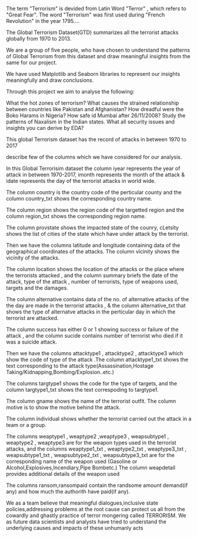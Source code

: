 The term "Terrorism" is devided from Latin Word "Terror" , which refers to "Great Fear". The word "Terrorism" was first used during "French Revolution" in the year 1795....

The Global Terrorism Dataset(GTD) summarizes all the terrorist attacks globally from 1970 to 2013.

We are a group of five people, who have chosen to understand the patterns of Global Terrorism from this dataset and draw meaningful insights from the same for our project.

We have used Matplotlib and Seaborn libraries to represent our insights meaningfully and draw conclusions.

Through this project we aim to analyse the following:

What the hot zones of terrorism? What causes the strained relationship between countries like Pakistan and Afghanistan? How dreadful were the Boko Harams in Nigeria? How safe id Mumbai after 26/11/2008? Study the patterns of Naxalism in the Indian states. What all security issues and insights you can derive by EDA?

This global Terrorism dataset has the record of attacks in between 1970 to 2017

describe few of the columns which we have considered for our analysis.

In this Global Terrorisim dataset the column iyear represents the year of attack in between 1970-2017, imonth represents the month of the attack & idate represents the day of the terrorist attacks in world wide.

The column country is the country code of the perticular county and the column country_txt shows the corresponding country name.

The column region shows the region code of the targetted region and the column region_txt shows the corresponding region name.

The column provstate shows the impacted state of the counry, cLetsity shows the list of cities of the state which have under attack by the terrorist.

Then we have the columns latitude and longitude containing data of the geographical coordinates of the attacks. The column vicinity shows the vicinity of the attacks.

The column location shows the location of the attacks or the place where the terrorists attacked , and the column summary briefs the date of the attack, type of the attack , number of terrorists, type of weapons used, targets and the damages.

The column alternative contains data of the no. of alternative attacks of the the day are made in the terrorist attacks , & the column alternative_txt that shows the type of alternatve attacks in the perticular day in which the terrorist are attacked.

The column success has either 0 or 1 showing success or failure of the attack , and the column sucide contains number of terrorist who died if it was a suicide attack.

Then we have the columns attacktype1 , attacktype2 , attacktype3 which show the code of type of the attack .The column attacktype1_txt shows the text corresponding to the attack type(Assassination,Hostage Taking/Kidnapping,Bombing/Explosion..etc.)

The columns targtype1 shows the code for the type of targets, and the column targtype1_txt shows the text correspoding to targtype1.

The column gname shows the name of the terrorist outfit. The column motive is to show the motive behind the attack.

The column individual shows whether the terrorist carried out the attack in a team or a group.

The columns weaptype1 , weaptype2 ,weaptype3 , weapsubtype1 , weaptype2 , weaptype3 are for the weapon types used in the terrorist attacks, and the columns weaptype1_txt , weaptype2_txt , weaptype3_txt , weapsubtype1_txt , weapsubtype2_txt , weapsubtype3_txt are for the corresponding name of the weapon used (Gasoline or Alcohol,Explosives,Incendiary,Pipe Bombetc.) The column weapdetail provides additional details of the weapon used

The columns ransom,ransompaid contain the randsome amount demand(if any) and how much the authorith have paid(if any).

We as a team believe that meaningful dialogues,inclusive state policies,addressing problems at the root cause can protect us all from the cowardly and ghastly practice of terror mongering called TERRORISM. We as future data scientists and analysts have tried to understand the underlying causes and impacts of these unhumanly acts
